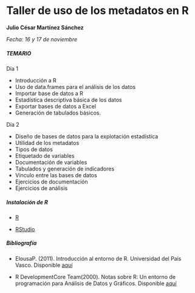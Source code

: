 # Taller de uso de los metadatos en R

**Julio César Martínez Sánchez**

_Fecha: 16 y 17 de noviembre_


##### TEMARIO

Día 1

* Introducción a R
* Uso de data.frames para el análisis de los datos
* Importar base de datos a R
* Estadística descriptiva básica de los datos
* Exportar bases de datos a Excel
* Generación de tabulados básicos.

Día 2

* Diseño de bases de datos para la explotación estadística
* Utilidad de los metadatos 
* Tipos de datos
* Etiquetado de variables
* Documentación de variables
* Tabulados y generación de indicadores
* Vínculo entre las bases de datos
* Ejercicios de documentación
* Ejercicios de análisis




##### Instalación de R

* [R](https://cran.r-project.org/bin/windows/base/)

* [RStudio](https://www.rstudio.com/products/rstudio/download/)



##### Bibliografía

* ElousaP. (2011). Introducción al entorno de R. Universidad del País Vasco. Disponible [aquí](https://web-argitalpena.adm.ehu.es/pdf/UWLGPS4979.pd)

* R DevelopmentCore Team(2000). Notas sobre R: Un entorno de programación para Análisis de Datos y Gráficos. Disponible [aquí](https://cran.r-project.org/doc/contrib/R-intro-1.1.0-espanol.1.pdf)


